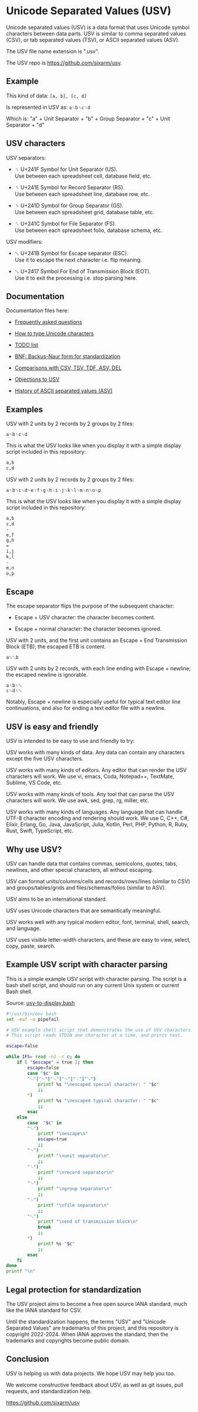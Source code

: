 # Unicode Separated Values (USV)

Unicode separated values (USV) is a data format that uses Unicode symbol characters between data parts. USV is similar to comma separated values (CSV), or tab separated values (TSV), or ASCII separated values (ASV).

The USV file name extension is ".usv".

The USV repo is <https://github.com/sixarm/usv>.


## Example

This kind of data: `[a, b], [c, d]`

Is represented in USV as: `a␟b␞c␟d`

Which is: "a" + Unit Separator + "b" + Group Separator + "c" + Unit Separator + "d"


## USV characters

USV separators:

* ␟ U+241F Symbol for Unit Separator (US).<br>
  Use between each spreadsheet cell, database field, etc.

* ␞ U+241E Symbol for Record Separator (RS).<br>
  Use between each spreadsheet line, database row, etc.

* ␝ U+241D Symbol for Group Separator (GS).<br>
  Use between each spreadsheet grid, database table, etc.

* ␜ U+241C Symbol for File Separator (FS).<br>
  Use between each spreadsheet folio, database schema, etc.

USV modifiers:

* ␛ U+241B Symbol for Escape separator (ESC).<br>
  Use it to escape the next character i.e. flip meaning.<br>

* ␗ U+2417 Symbol For End of Transmission Block (EOT).<br>
  Use it to exit the processing i.e. stop parsing here.


## Documentation

Documentation files here:

* [Frequently asked questions](doc/faq.md)

* [How to type Unicode characters](doc/how-to-type-unicode-characters.md)

* [TODO list](doc/todo.md)

* [BNF: Backus-Naur form for standardization](doc/bnf.md)

* [Comparisons with CSV, TSV, TDF, ASV, DEL](doc/comparisons.md)

* [Objections to USV](doc/objections.md)

* [History of ASCII separated values (ASV)](history-of-ascii-separated-values.md)


## Examples

USV with 2 units by 2 records by 2 groups by 2 files:

```usv
a␟b␞c␟d
```

This is what the USV looks like when you display it with a simple display script included in this repository:

```txt
a,b
c,d
```

USV with 2 units by 2 records by 2 groups by 2 files:

```usv
a␟b␞c␟d␝e␟f␞g␟h␜i␟j␞k␟l␝m␟n␞o␟p
```

This is what the USV looks like when you display it with a simple display script included in this repository:

```txt
a,b
c,d
-
e,f
g,h
=
i,j
k,l
-
m,n
o,p
```
</details> 


## Escape

The escape separator flips the purpose of the subsequent character:

* Escape + USV character: the character becomes content.

* Escape + normal character: the character becomes ignored.

USV with 2 units, and the first unit contains an Escape + End Transmission Block (ETB); the escaped ETB is content.

```usv
a␛␗b
```

USV with 2 units by 2 records, with each line ending with Escape + newline; the escaped newline is ignorable.

```usv
a␟b␞␛
c␟d␝␛
```

Notably, Escape + newline is especially useful for typical text editor line continuations, and also for ending a text editor file with a newline.


## USV is easy and friendly

USV is intended to be easy to use and friendly to try:

USV works with many kinds of data. Any data can contain any characters except the five USV characters.

USV works with many kinds of editors. Any editor that can render the USV characters will work. We use vi, emacs, Coda, Notepad++, TextMate, Sublime, VS Code, etc.

USV works with many kinds of tools. Any tool that can parse the USV characters will work. We use awk, sed, grep, rg, miller, etc.

USV works with many kinds of languages. Any language that can handle UTF-8 character encoding and rendering should work. We use C, C++, C#, Elixir, Erlang, Go, Java, JavaScript, Julia, Kotlin, Perl, PHP, Python, R, Ruby, Rust, Swift, TypeScript, etc.


## Why use USV?

USV can handle data that contains commas, semicolons, quotes, tabs, newlines, and other special characters, all without escaping.

USV can format units/columns/cells and records/rows/lines (similar to CSV) and groups/tables/grids and files/schemas/folios (similar to ASV).

USV aims to be an international standard.

USV uses Unicode characters that are semantically meaningful.

USV works well with any typical modern editor, font, terminal, shell, search, and language.

USV uses visible letter-width characters, and these are easy to view, select, copy, paste, search.


## Example USV script with character parsing

This is a simple example USV script with character parsing. The script is a bash shell script, and should run on any current Unix system or current Bash shell. 

Source: [usv-to-display.bash](bin/usv-to-display.bash)

```bash
#!/usr/bin/env bash
set -euf -o pipefail

# USV example shell script that demonstrates the use of USV characters.
# This script reads STDIN one character at a time, and prints text.

escape=false

while IFS= read -n1 -r c; do
    if [ "$escape" = true ]; then
        escape=false
        case "$c" in 
        "␛"|"␟"|"␞"|"␝"|"␜"|"␗")
            printf %s "\nescaped special character: " "$c"
            ;;
        *)
            printf %s "\nescaped typical character: " "$c"
            ;;        
        esac
    else
        case  "$c" in
        "␛")
            printf "\nescape\n"
            escape=true
            ;;
        "␟")
            printf "\nunit separator\n"
            ;;
        "␞")
            printf "\nrecord separator\n"
            ;;
        "␝")
            printf "\ngroup separator\n"
            ;;
        "␜")
            printf "\nfile separator\n"
            ;;
        "␗")
            printf "\nend of transmission block\n"
            break
            ;;
        *)
            printf %s "$c"
            ;;
        esac
    fi
done
printf "\n"
```



## Legal protection for standardization

The USV project aims to become a free open source IANA standard, much like the IANA standard for CSV.

Until the standardization happens, the terms "USV" and "Unicode Separated Values" are trademarks of this project, and this repository is copyright 2022-2024. When IANA approves the standard, then the trademarks and copyrights become public domain.


## Conclusion

USV is helping us with data projects. We hope USV may help you too.

We welcome constructive feedback about USV, as well as git issues, pull requests, and standardization help.

<https://github.com/sixarm/usv>
